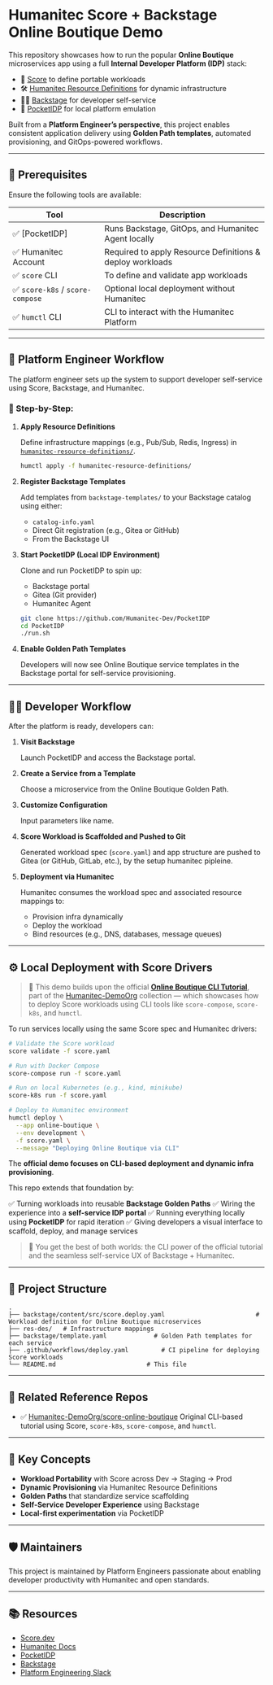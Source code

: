 # Humanitec Score + Backstage Online Boutique Demo

This repository showcases how to run the popular **Online Boutique** microservices app using a full **Internal Developer Platform (IDP)** stack:

- 🧪 [Score](https://score.dev) to define portable workloads  
- 🛠️ [Humanitec Resource Definitions](https://docs.humanitec.com/integrations/resource-definitions/) for dynamic infrastructure  
- 🧑‍🚀 [Backstage](https://backstage.io) for developer self-service  
- 🧳 [PocketIDP](https://github.com/Humanitec-Dev/PocketIDP) for local platform emulation  

Built from a **Platform Engineer’s perspective**, this project enables consistent application delivery using **Golden Path templates**, automated provisioning, and GitOps-powered workflows.

---

## 🧰 Prerequisites

Ensure the following tools are available:

| Tool                         | Description                                                  |
|------------------------------|--------------------------------------------------------------|
| ✅ [PocketIDP]               | Runs Backstage, GitOps, and Humanitec Agent locally          |
| ✅ Humanitec Account         | Required to apply Resource Definitions & deploy workloads     |
| ✅ `score` CLI               | To define and validate app workloads                          |
| ✅ `score-k8s` / `score-compose` | Optional local deployment without Humanitec              |
| ✅ `humctl` CLI              | CLI to interact with the Humanitec Platform                   |

---

## 👷 Platform Engineer Workflow

The platform engineer sets up the system to support developer self-service using Score, Backstage, and Humanitec.

### 🔧 Step-by-Step:

1. **Apply Resource Definitions**

   Define infrastructure mappings (e.g., Pub/Sub, Redis, Ingress) in [`humanitec-resource-definitions/`](./humanitec-resource-definitions/).

   ```bash
   humctl apply -f humanitec-resource-definitions/

2. **Register Backstage Templates**

   Add templates from `backstage-templates/` to your Backstage catalog using either:

   * `catalog-info.yaml`
   * Direct Git registration (e.g., Gitea or GitHub)
   * From the Backstage UI

3. **Start PocketIDP (Local IDP Environment)**

   Clone and run PocketIDP to spin up:

   * Backstage portal
   * Gitea (Git provider)
   * Humanitec Agent

   ```bash
   git clone https://github.com/Humanitec-Dev/PocketIDP
   cd PocketIDP
   ./run.sh
   ```

4. **Enable Golden Path Templates**

   Developers will now see Online Boutique service templates in the Backstage portal for self-service provisioning.

---

## 👨‍💻 Developer Workflow

After the platform is ready, developers can:

1. **Visit Backstage**

   Launch PocketIDP and access the Backstage portal.

2. **Create a Service from a Template**

   Choose a microservice from the Online Boutique Golden Path.

3. **Customize Configuration**

   Input parameters like name.

4. **Score Workload is Scaffolded and Pushed to Git**

   Generated workload spec (`score.yaml`) and app structure are pushed to Gitea (or GitHub, GitLab, etc.), by the setup humanitec pipleine.

5. **Deployment via Humanitec**

   Humanitec consumes the workload spec and associated resource mappings to:

   * Provision infra dynamically
   * Deploy the workload
   * Bind resources (e.g., DNS, databases, message queues)

---

## ⚙️ Local Deployment with Score Drivers

> 🧱 This demo builds upon the official [**Online Boutique CLI Tutorial**](https://github.com/Humanitec-DemoOrg/score-online-boutique), part of the [Humanitec-DemoOrg](https://github.com/Humanitec-DemoOrg) collection — which showcases how to deploy Score workloads using CLI tools like `score-compose`, `score-k8s`, and `humctl`.

To run services locally using the same Score spec and Humanitec drivers:

```bash
# Validate the Score workload
score validate -f score.yaml

# Run with Docker Compose
score-compose run -f score.yaml

# Run on local Kubernetes (e.g., kind, minikube)
score-k8s run -f score.yaml

# Deploy to Humanitec environment
humctl deploy \
  --app online-boutique \
  --env development \
  -f score.yaml \
  --message "Deploying Online Boutique via CLI"
```

The **official demo focuses on CLI-based deployment and dynamic infra provisioning**.

This repo extends that foundation by:

✅ Turning workloads into reusable **Backstage Golden Paths**
✅ Wiring the experience into a **self-service IDP portal**
✅ Running everything locally using **PocketIDP** for rapid iteration
✅ Giving developers a visual interface to scaffold, deploy, and manage services

> 🔁 You get the best of both worlds: the CLI power of the official tutorial and the seamless self-service UX of Backstage + Humanitec.

---

## 📁 Project Structure

```
.
├── backstage/content/src/score.deploy.yaml                         # Workload definition for Online Boutique microservices
├── res-des/   # Infrastructure mappings
├── backstage/template.yaml             # Golden Path templates for each service
├── .github/workflows/deploy.yaml         # CI pipeline for deploying Score workloads
└── README.md                         # This file
```

---

## 📘 Related Reference Repos

* ✅ [Humanitec-DemoOrg/score-online-boutique](https://github.com/Humanitec-DemoOrg/score-online-boutique)
  Original CLI-based tutorial using Score, `score-k8s`, `score-compose`, and `humctl`.

---

## 🧠 Key Concepts

* **Workload Portability** with Score across Dev → Staging → Prod
* **Dynamic Provisioning** via Humanitec Resource Definitions
* **Golden Paths** that standardize service scaffolding
* **Self-Service Developer Experience** using Backstage
* **Local-first experimentation** via PocketIDP

---

## 🛡 Maintainers

This project is maintained by Platform Engineers passionate about enabling developer productivity with Humanitec and open standards.

---

## 📚 Resources

* [Score.dev](https://score.dev)
* [Humanitec Docs](https://docs.humanitec.com)
* [PocketIDP](https://github.com/Humanitec-Dev/PocketIDP)
* [Backstage](https://backstage.io)
* [Platform Engineering Slack](https://platformengineering.org/slack)


